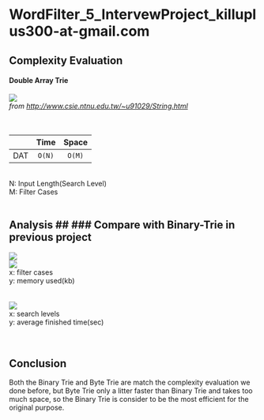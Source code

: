 # WordFilter_5_IntervewProject_killuplus300-at-gmail.com

## Complexity Evaluation ##

#### Double Array Trie ####
![](http://www.csie.ntnu.edu.tw/~u91029/Trie5.png) <br/>
*from http://www.csie.ntnu.edu.tw/~u91029/String.html*
<br/>
<br/>
<br/>

|               |Time             |Space          |
| ------------- |:---------------:|:-------------:|
| DAT           | `O(N)`          |`O(M)`         |

<br/>
N: Input Length(Search Level)<br/>
M: Filter Cases<br/>
<br/>

## Analysis ## ### Compare with Binary-Trie in previous project ###

![](https://i.imgur.com/erzR1Ie.png) <br/>
![](https://i.imgur.com/05tHgse.png) <br/>
x: filter cases<br/>
y: memory used(kb)<br/>
<br/>
<br/>
![](https://i.imgur.com/SDS2pz1.png) <br/>
x: search levels<br/>
y: average finished time(sec)<br/>
<br/>
<br/>

## Conclusion ##
Both the Binary Trie and Byte Trie are match the complexity evaluation we done before, but Byte Trie only a litter faster than Binary Trie and takes too much space, so the Binary Trie is consider to be the most efficient for the original purpose.
<br/>
<br/>
<br/>
